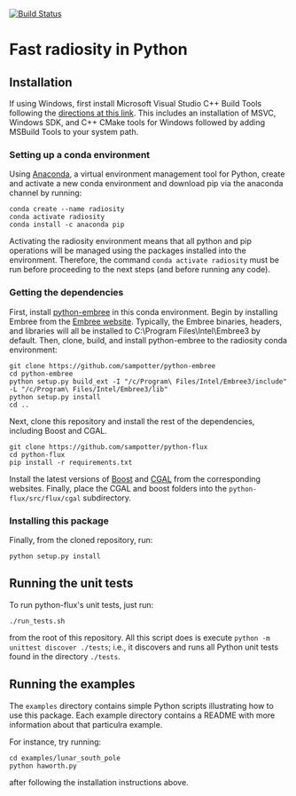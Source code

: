 [![Build Status](https://app.travis-ci.com/sampotter/python-flux.svg?branch=master)](https://app.travis-ci.com/sampotter/python-flux)

# Fast radiosity in Python #

## Installation ##

If using Windows, first install Microsoft Visual Studio C++ Build Tools following 
the [directions at this link](https://github.com/bycloudai/InstallVSBuildToolsWindows). This includes
an installation of MSVC, Windows SDK, and C++ CMake tools for Windows followed by adding MSBuild Tools
to your system path.

### Setting up a conda environment ###

Using [Anaconda](https://www.anaconda.com/),
a virtual environment management tool for Python, create and activate a new conda environment and download
pip via the anaconda channel by running:
``` shell
conda create --name radiosity
conda activate radiosity
conda install -c anaconda pip
```
Activating the radiosity environment means that all python and pip operations will be
managed using the packages installed into the environment. Therefore, the command `conda activate radiosity`
must be run before proceeding to the next steps (and before running any code).

### Getting the dependencies ###

First, install
[python-embree](https://github.com/sampotter/python-embree) in this
conda environment. Begin by installing Embree from the [Embree website](https://www.embree.org/). Typically, the Embree binaries,
headers, and libraries will all be installed to C:\Program Files\Intel\Embree3 by default. Then, clone, build, and install python-embree
to the radiosity conda environment:
``` shell
git clone https://github.com/sampotter/python-embree
cd python-embree
python setup.py build_ext -I "/c/Program\ Files/Intel/Embree3/include" -L "/c/Program\ Files/Intel/Embree3/lib"
python setup.py install
cd ..
```

Next, clone this repository and install the rest of the dependencies, including Boost and CGAL.
``` shell
git clone https://github.com/sampotter/python-flux
cd python-flux
pip install -r requirements.txt
```
Install the latest versions of [Boost](https://www.boost.org/) 
and [CGAL](https://www.cgal.org/download.html) from the corresponding websites. Finally,
place the CGAL and boost folders into the `python-flux/src/flux/cgal` subdirectory.

### Installing this package ###

Finally, from the cloned repository, run:
``` shell
python setup.py install
```

## Running the unit tests ##

To run python-flux's unit tests, just run:
``` shell
./run_tests.sh
```
from the root of this repository. All this script does is execute `python -m unittest discover ./tests`; i.e., it discovers and runs all Python unit tests found in the directory `./tests`.

## Running the examples ##

The `examples` directory contains simple Python scripts illustrating
how to use this package. Each example directory contains a README with
more information about that particulra example.

For instance, try running:
``` shell
cd examples/lunar_south_pole
python haworth.py
```
after following the installation instructions
above.

